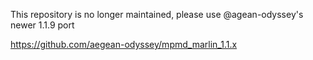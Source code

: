 This repository is no longer maintained, please use @agean-odyssey's newer 1.1.9 port

https://github.com/aegean-odyssey/mpmd_marlin_1.1.x
